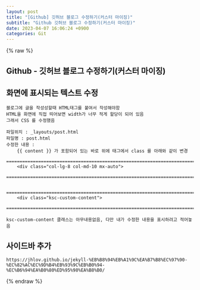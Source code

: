 ```yaml
---  
layout: post  
title: "[Github] 깃허브 블로그 수정하기(커스터 마이징)"  
subtitle: "Github 깃허브 블로그 수정하기(커스터 마이징)"  
date: 2023-04-07 16:06:24 +0900  
categories: Git  
---  
```

{% raw %}  
## Github - 깃허브 블로그 수정하기(커스터 마이징)  
  
## 화면에 표시되는 텍스트 수정  
  
	블로그에 글을 작성성할때 HTML태그를 붙여서 작성해야함  
	HTML을 화면에 직접 띄어보면 width가 너무 적게 할당이 되어 있음  
	그래서 CSS 를 수정했음  
  
	파일위치 : _layouts/post.html  
	파일명 : post.html  
	수정한 내용 :  
		{{ content }} 가 포함되어 있는 바로 위에 태그에서 class 를 아래와 같이 변경  
		=================================================================================================================  
		<div class="col-lg-8 col-md-10 mx-auto">  
		=================================================================================================================  
  
		=================================================================================================================  
		<div class="ksc-custom-content">  
		=================================================================================================================  
  
	ksc-custom-content 클래스는 아무내용없음, 다만 내가 수정한 내용을 표시하려고 적어놓음  
  
## 사이드바 추가  
	https://jhlov.github.io/jekyll-%EB%B8%94%EB%A1%9C%EA%B7%B8%EC%97%90-%EC%82%AC%EC%9D%B4%EB%93%9C%EB%B0%94-%EC%B6%94%EA%B0%80%ED%95%98%EA%B8%B0/  
{% endraw %}